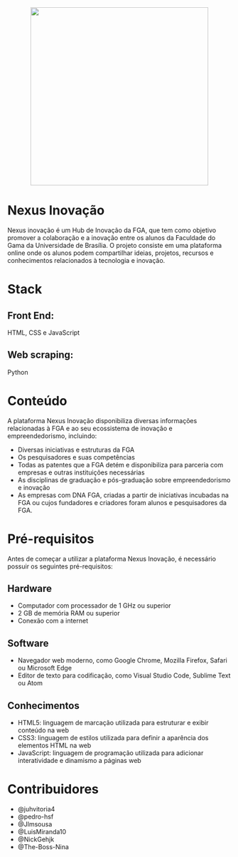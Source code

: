<div align="center">
    <img src="https://github.com/fga-eps-mds/2023.1-NEXUS-hub-fga-inovacao/blob/main/vis%C3%A3o%20de%20produto/nexus.png" height="400px" width="400px"></img>
</div>


# Nexus Inovação

Nexus inovação é um Hub de Inovação da FGA, que tem como objetivo promover a colaboração e a inovação entre os alunos da Faculdade do Gama da Universidade de Brasília.
O projeto consiste em uma plataforma online onde os alunos podem compartilhar ideias, projetos, recursos e conhecimentos relacionados à tecnologia e inovação.

# Stack

## Front End: 
HTML, CSS e JavaScript
## Web scraping: 
Python

# Conteúdo

A plataforma Nexus Inovação disponibiliza diversas informações relacionadas à FGA e ao seu ecossistema de inovação e empreendedorismo, incluindo:

- Diversas iniciativas e estruturas da FGA
- Os pesquisadores e suas competências
- Todas as patentes que a FGA detém e disponibiliza para parceria com empresas e outras instituições necessárias
- As disciplinas de graduação e pós-graduação sobre empreendedorismo e inovação
- As empresas com DNA FGA, criadas a partir de iniciativas incubadas na FGA ou cujos fundadores e criadores foram alunos e pesquisadores da FGA.

# Pré-requisitos

Antes de começar a utilizar a plataforma Nexus Inovação, é necessário possuir os seguintes pré-requisitos:
## Hardware

- Computador com processador de 1 GHz ou superior
- 2 GB de memória RAM ou superior
- Conexão com a internet

## Software

 - Navegador web moderno, como Google Chrome, Mozilla Firefox, Safari ou Microsoft Edge
 - Editor de texto para codificação, como Visual Studio Code, Sublime Text ou Atom

## Conhecimentos

 - HTML5: linguagem de marcação utilizada para estruturar e exibir conteúdo na web
 - CSS3: linguagem de estilos utilizada para definir a aparência dos elementos HTML na web
 - JavaScript: linguagem de programação utilizada para adicionar interatividade e dinamismo a páginas web
 
 # Contribuidores
 - @juhvitoria4
 - @pedro-hsf
 - @Jlmsousa
 - @LuisMiranda10
 - @NickGehjk
 - @The-Boss-Nina
 

